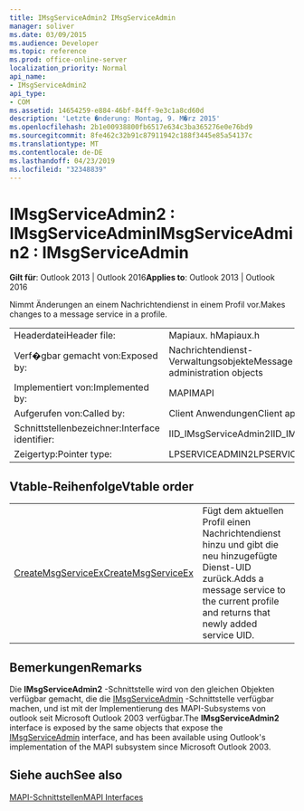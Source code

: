 ```yaml
---
title: IMsgServiceAdmin2 IMsgServiceAdmin
manager: soliver
ms.date: 03/09/2015
ms.audience: Developer
ms.topic: reference
ms.prod: office-online-server
localization_priority: Normal
api_name:
- IMsgServiceAdmin2
api_type:
- COM
ms.assetid: 14654259-e884-46bf-84ff-9e3c1a8cd60d
description: 'Letzte �nderung: Montag, 9. M�rz 2015'
ms.openlocfilehash: 2b1e00938800fb6517e634c3ba365276e0e76bd9
ms.sourcegitcommit: 8fe462c32b91c87911942c188f3445e85a54137c
ms.translationtype: MT
ms.contentlocale: de-DE
ms.lasthandoff: 04/23/2019
ms.locfileid: "32348839"
---
```

# <a name="imsgserviceadmin2--imsgserviceadmin"></a><span data-ttu-id="4cf9d-103">IMsgServiceAdmin2 : IMsgServiceAdmin</span><span class="sxs-lookup"><span data-stu-id="4cf9d-103">IMsgServiceAdmin2 : IMsgServiceAdmin</span></span>

  
  
<span data-ttu-id="4cf9d-104">**Gilt für**: Outlook 2013 | Outlook 2016</span><span class="sxs-lookup"><span data-stu-id="4cf9d-104">**Applies to**: Outlook 2013 | Outlook 2016</span></span> 
  
<span data-ttu-id="4cf9d-105">Nimmt Änderungen an einem Nachrichtendienst in einem Profil vor.</span><span class="sxs-lookup"><span data-stu-id="4cf9d-105">Makes changes to a message service in a profile.</span></span>
  
|||
|:-----|:-----|
|<span data-ttu-id="4cf9d-106">Headerdatei</span><span class="sxs-lookup"><span data-stu-id="4cf9d-106">Header file:</span></span>  <br/> |<span data-ttu-id="4cf9d-107">Mapiaux. h</span><span class="sxs-lookup"><span data-stu-id="4cf9d-107">Mapiaux.h</span></span>  <br/> |
|<span data-ttu-id="4cf9d-108">Verf�gbar gemacht von:</span><span class="sxs-lookup"><span data-stu-id="4cf9d-108">Exposed by:</span></span>  <br/> |<span data-ttu-id="4cf9d-109">Nachrichtendienst-Verwaltungsobjekte</span><span class="sxs-lookup"><span data-stu-id="4cf9d-109">Message service administration objects</span></span>  <br/> |
|<span data-ttu-id="4cf9d-110">Implementiert von:</span><span class="sxs-lookup"><span data-stu-id="4cf9d-110">Implemented by:</span></span>  <br/> |<span data-ttu-id="4cf9d-111">MAPI</span><span class="sxs-lookup"><span data-stu-id="4cf9d-111">MAPI</span></span>  <br/> |
|<span data-ttu-id="4cf9d-112">Aufgerufen von:</span><span class="sxs-lookup"><span data-stu-id="4cf9d-112">Called by:</span></span>  <br/> |<span data-ttu-id="4cf9d-113">Client Anwendungen</span><span class="sxs-lookup"><span data-stu-id="4cf9d-113">Client applications</span></span>  <br/> |
|<span data-ttu-id="4cf9d-114">Schnittstellenbezeichner:</span><span class="sxs-lookup"><span data-stu-id="4cf9d-114">Interface identifier:</span></span>  <br/> |<span data-ttu-id="4cf9d-115">IID_IMsgServiceAdmin2</span><span class="sxs-lookup"><span data-stu-id="4cf9d-115">IID_IMsgServiceAdmin2</span></span>  <br/> |
|<span data-ttu-id="4cf9d-116">Zeigertyp:</span><span class="sxs-lookup"><span data-stu-id="4cf9d-116">Pointer type:</span></span>  <br/> |<span data-ttu-id="4cf9d-117">LPSERVICEADMIN2</span><span class="sxs-lookup"><span data-stu-id="4cf9d-117">LPSERVICEADMIN2</span></span>  <br/> |
   
## <a name="vtable-order"></a><span data-ttu-id="4cf9d-118">Vtable-Reihenfolge</span><span class="sxs-lookup"><span data-stu-id="4cf9d-118">Vtable order</span></span>

|||
|:-----|:-----|
|[<span data-ttu-id="4cf9d-119">CreateMsgServiceEx</span><span class="sxs-lookup"><span data-stu-id="4cf9d-119">CreateMsgServiceEx</span></span>](imsgserviceadmin2-createmsgserviceex.md) <br/> |<span data-ttu-id="4cf9d-120">Fügt dem aktuellen Profil einen Nachrichtendienst hinzu und gibt die neu hinzugefügte Dienst-UID zurück.</span><span class="sxs-lookup"><span data-stu-id="4cf9d-120">Adds a message service to the current profile and returns that newly added service UID.</span></span>  <br/> |
   
## <a name="remarks"></a><span data-ttu-id="4cf9d-121">Bemerkungen</span><span class="sxs-lookup"><span data-stu-id="4cf9d-121">Remarks</span></span>

<span data-ttu-id="4cf9d-122">Die **IMsgServiceAdmin2** -Schnittstelle wird von den gleichen Objekten verfügbar gemacht, die die [IMsgServiceAdmin](imsgserviceadminiunknown.md) -Schnittstelle verfügbar machen, und ist mit der Implementierung des MAPI-Subsystems von outlook seit Microsoft Outlook 2003 verfügbar.</span><span class="sxs-lookup"><span data-stu-id="4cf9d-122">The **IMsgServiceAdmin2** interface is exposed by the same objects that expose the [IMsgServiceAdmin](imsgserviceadminiunknown.md) interface, and has been available using Outlook's implementation of the MAPI subsystem since Microsoft Outlook 2003.</span></span> 
  
## <a name="see-also"></a><span data-ttu-id="4cf9d-123">Siehe auch</span><span class="sxs-lookup"><span data-stu-id="4cf9d-123">See also</span></span>



[<span data-ttu-id="4cf9d-124">MAPI-Schnittstellen</span><span class="sxs-lookup"><span data-stu-id="4cf9d-124">MAPI Interfaces</span></span>](mapi-interfaces.md)

